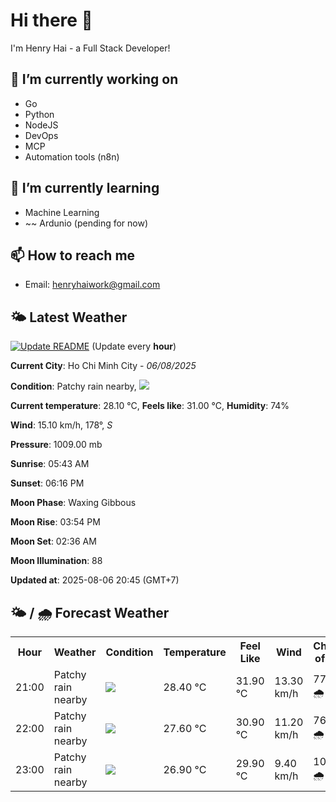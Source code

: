 # Hi there 👋

I'm Henry Hai - a Full Stack Developer!

## 🔭 I’m currently working on

- Go
- Python
- NodeJS
- DevOps
- MCP
- Automation tools (n8n)

## 🌱 I’m currently learning

- Machine Learning
- ~~ Ardunio (pending for now)

## 📫 How to reach me

- Email: <henryhaiwork@gmail.com>

## 🌤️ Latest Weather
[![Update README](https://github.com/henry0hai/henry0hai/actions/workflows/udpateReadme.yml/badge.svg)](https://github.com/henry0hai/henry0hai/actions/workflows/udpateReadme.yml)
(Update every **hour**)
<!-- CURRENT_WEATHER:START -->
**Current City**: Ho Chi Minh City - *06/08/2025*

**Condition**: Patchy rain nearby, <img src="https://cdn.weatherapi.com/weather/64x64/night/176.png"/>

**Current temperature**: 28.10 °C, **Feels like**: 31.00 °C, **Humidity**: 74%

**Wind**: 15.10 km/h, 178°, *S*

**Pressure**: 1009.00 mb

**Sunrise**: 05:43 AM

**Sunset**: 06:16 PM

**Moon Phase**: Waxing Gibbous

**Moon Rise**: 03:54 PM

**Moon Set**: 02:36 AM

**Moon Illumination**: 88

**Updated at**: 2025-08-06 20:45 (GMT+7)<!-- CURRENT_WEATHER:END -->

## 🌤️ / 🌧️ Forecast Weather
<!-- FORECAST_WEATHER:START -->
<table>
		<tr>
			<th>Hour</th>
			<th>Weather</th>
			<th>Condition</th>
			<th>Temperature</th>
			<th>Feel Like</th>
			<th>Wind</th>
			<th>Chance of Rain</th>
		</tr>
				<tr>
					<td>21:00</td>
					<td>Patchy rain nearby</td>
					<td><img src='https://cdn.weatherapi.com/weather/64x64/night/176.png'/></td>
					<td>28.40 °C</td>
					<td>31.90 °C</td>
					<td>13.30 km/h</td>
					<td>77 % 🌧️</td>
				</tr>
				<tr>
					<td>22:00</td>
					<td>Patchy rain nearby</td>
					<td><img src='https://cdn.weatherapi.com/weather/64x64/night/176.png'/></td>
					<td>27.60 °C</td>
					<td>30.90 °C</td>
					<td>11.20 km/h</td>
					<td>76 % 🌧️</td>
				</tr>
				<tr>
					<td>23:00</td>
					<td>Patchy rain nearby</td>
					<td><img src='https://cdn.weatherapi.com/weather/64x64/night/176.png'/></td>
					<td>26.90 °C</td>
					<td>29.90 °C</td>
					<td>9.40 km/h</td>
					<td>100 % 🌧️</td>
				</tr>
</table>
<!-- FORECAST_WEATHER:END -->
